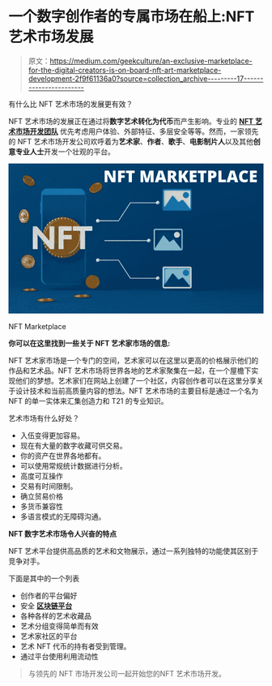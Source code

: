 # 一个数字创作者的专属市场在船上:NFT 艺术市场发展

> 原文：<https://medium.com/geekculture/an-exclusive-marketplace-for-the-digital-creators-is-on-board-nft-art-marketplace-development-2f9f61136a0?source=collection_archive---------17----------------------->

有什么比 NFT 艺术市场的发展更有效？

NFT 艺术市场的发展正在通过将**数字艺术转化为代币**而产生影响。专业的 [**NFT 艺术市场开发团队**](https://bit.ly/3w8Y26h) 优先考虑用户体验、外部特征、多层安全等等。然而，一家领先的 NFT 艺术市场开发公司欢呼着为**艺术家**、**作者**、**歌手**、**电影制片人**以及其他**创意专业人士**开发一个壮观的平台。

![](img/385b7eb7bf1f3c988d5373a0ff650541.png)

NFT Marketplace

**你可以在这里找到一些关于 NFT 艺术家市场的信息:**

NFT 艺术家市场是一个专门的空间，艺术家可以在这里以更高的价格展示他们的作品和艺术品。NFT 艺术市场将世界各地的艺术家聚集在一起，在一个屋檐下实现他们的梦想。艺术家们在网站上创建了一个社区，内容创作者可以在这里分享关于设计技术和当前高质量内容的想法。NFT 艺术市场的主要目标是通过一个名为 NFT 的单一实体来汇集创造力和 T21 的专业知识。

艺术市场有什么好处？

*   入伍变得更加容易。
*   现在有大量的数字收藏可供交易。
*   你的资产在世界各地都有。
*   可以使用常规统计数据进行分析。
*   高度可互操作
*   交易有时间限制。
*   确立贸易价格
*   多货币兼容性
*   多语言模式的无障碍沟通。

**NFT 数字艺术市场令人兴奋的特点**

NFT 艺术平台提供高品质的艺术和文物展示，通过一系列独特的功能使其区别于竞争对手。

下面是其中的一个列表

*   创作者的平台偏好
*   安全 [**区块链平台**](https://medium.datadriveninvestor.com/the-evolution-of-blockchain-technology-and-its-applications-with-time-66d79b533d37)
*   各种各样的艺术收藏品
*   艺术分组变得简单而有效
*   艺术家社区的平台
*   艺术 NFT 代币的持有者受到管理。
*   通过平台使用利用流动性

> 与领先的 NFT 市场开发公司一起开始您的NFT 艺术市场开发。